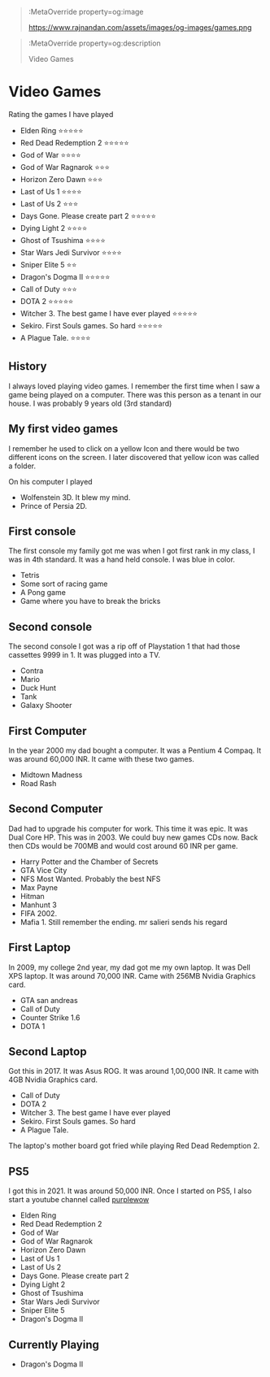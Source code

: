 > :MetaOverride property=og:image
>
> https://www.rajnandan.com/assets/images/og-images/games.png

> :MetaOverride property=og:description
>
> Video Games

# Video Games

Rating the games I have played

-   Elden Ring ⭐⭐⭐⭐⭐
-   Red Dead Redemption 2 ⭐⭐⭐⭐⭐
-   God of War ⭐⭐⭐⭐
-   God of War Ragnarok ⭐⭐⭐
-   Horizon Zero Dawn ⭐⭐⭐
-   Last of Us 1 ⭐⭐⭐⭐
-   Last of Us 2 ⭐⭐⭐
-   Days Gone. Please create part 2 ⭐⭐⭐⭐⭐
-   Dying Light 2 ⭐⭐⭐⭐
-   Ghost of Tsushima ⭐⭐⭐⭐
-   Star Wars Jedi Survivor ⭐⭐⭐⭐
-   Sniper Elite 5 ⭐⭐
-   Dragon's Dogma II ⭐⭐⭐⭐⭐
-   Call of Duty ⭐⭐⭐
-   DOTA 2 ⭐⭐⭐⭐⭐
-   Witcher 3. The best game I have ever played ⭐⭐⭐⭐⭐
-   Sekiro. First Souls games. So hard ⭐⭐⭐⭐⭐
-   A Plague Tale. ⭐⭐⭐⭐

## History

I always loved playing video games. I remember the first time when I saw a game being played on a computer. There was this person as a tenant in our house. I was probably 9 years old (3rd standard)

## My first video games

I remember he used to click on a yellow Icon and there would be two different icons on the screen. I later discovered that yellow icon was called a folder.

On his computer I played

-   Wolfenstein 3D. It blew my mind.
-   Prince of Persia 2D.

## First console

The first console my family got me was when I got first rank in my class, I was in 4th standard. It was a hand held console. I was blue in color.

-   Tetris
-   Some sort of racing game
-   A Pong game
-   Game where you have to break the bricks

## Second console

The second console I got was a rip off of Playstation 1 that had those cassettes 9999 in 1. It was plugged into a TV.

-   Contra
-   Mario
-   Duck Hunt
-   Tank
-   Galaxy Shooter

## First Computer

In the year 2000 my dad bought a computer. It was a Pentium 4 Compaq. It was around 60,000 INR. It came with these two games.

-   Midtown Madness
-   Road Rash

## Second Computer

Dad had to upgrade his computer for work. This time it was epic. It was Dual Core HP. This was in 2003. We could buy new games CDs now. Back then CDs would be 700MB and would cost around 60 INR per game.

-   Harry Potter and the Chamber of Secrets
-   GTA Vice City
-   NFS Most Wanted. Probably the best NFS
-   Max Payne
-   Hitman
-   Manhunt 3
-   FIFA 2002.
-   Mafia 1. Still remember the ending. mr salieri sends his regard

## First Laptop

In 2009, my college 2nd year, my dad got me my own laptop. It was Dell XPS laptop. It was around 70,000 INR. Came with 256MB Nvidia Graphics card.

-   GTA san andreas
-   Call of Duty
-   Counter Strike 1.6
-   DOTA 1

## Second Laptop

Got this in 2017. It was Asus ROG. It was around 1,00,000 INR. It came with 4GB Nvidia Graphics card.

-   Call of Duty
-   DOTA 2
-   Witcher 3. The best game I have ever played
-   Sekiro. First Souls games. So hard
-   A Plague Tale.

The laptop's mother board got fried while playing Red Dead Redemption 2.

## PS5

I got this in 2021. It was around 50,000 INR. Once I started on PS5, I also start a youtube channel called [purplewow](https://www.youtube.com/channel/UCYTrhzX3Wdywn4FkX3Im6kg)

-   Elden Ring
-   Red Dead Redemption 2
-   God of War
-   God of War Ragnarok
-   Horizon Zero Dawn
-   Last of Us 1
-   Last of Us 2
-   Days Gone. Please create part 2
-   Dying Light 2
-   Ghost of Tsushima
-   Star Wars Jedi Survivor
-   Sniper Elite 5
-   Dragon's Dogma II

## Currently Playing

-   Dragon's Dogma II
